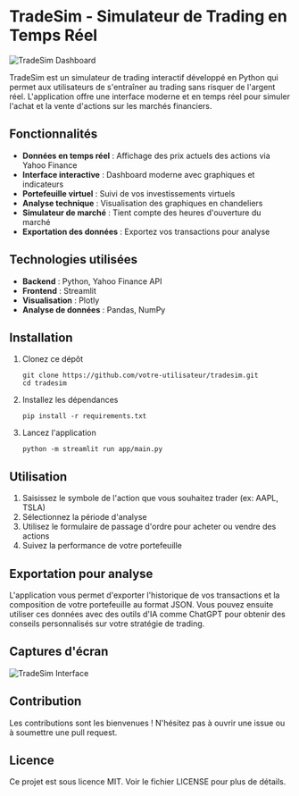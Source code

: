 # TradeSim - Simulateur de Trading en Temps Réel

![TradeSim Dashboard](docs/screenshot.png)

TradeSim est un simulateur de trading interactif développé en Python qui permet aux utilisateurs de s'entraîner au trading sans risquer de l'argent réel. L'application offre une interface moderne et en temps réel pour simuler l'achat et la vente d'actions sur les marchés financiers.

## Fonctionnalités

- **Données en temps réel** : Affichage des prix actuels des actions via Yahoo Finance
- **Interface interactive** : Dashboard moderne avec graphiques et indicateurs
- **Portefeuille virtuel** : Suivi de vos investissements virtuels
- **Analyse technique** : Visualisation des graphiques en chandeliers
- **Simulateur de marché** : Tient compte des heures d'ouverture du marché
- **Exportation des données** : Exportez vos transactions pour analyse

## Technologies utilisées

- **Backend** : Python, Yahoo Finance API
- **Frontend** : Streamlit
- **Visualisation** : Plotly
- **Analyse de données** : Pandas, NumPy

## Installation

1. Clonez ce dépôt
   ```
   git clone https://github.com/votre-utilisateur/tradesim.git
   cd tradesim
   ```

2. Installez les dépendances
   ```
   pip install -r requirements.txt
   ```

3. Lancez l'application
   ```
   python -m streamlit run app/main.py
   ```

## Utilisation

1. Saisissez le symbole de l'action que vous souhaitez trader (ex: AAPL, TSLA)
2. Sélectionnez la période d'analyse
3. Utilisez le formulaire de passage d'ordre pour acheter ou vendre des actions
4. Suivez la performance de votre portefeuille

## Exportation pour analyse

L'application vous permet d'exporter l'historique de vos transactions et la composition de votre portefeuille au format JSON. Vous pouvez ensuite utiliser ces données avec des outils d'IA comme ChatGPT pour obtenir des conseils personnalisés sur votre stratégie de trading.

## Captures d'écran

![TradeSim Interface](docs/dashboard.png)

## Contribution

Les contributions sont les bienvenues ! N'hésitez pas à ouvrir une issue ou à soumettre une pull request.

## Licence

Ce projet est sous licence MIT. Voir le fichier LICENSE pour plus de détails. 